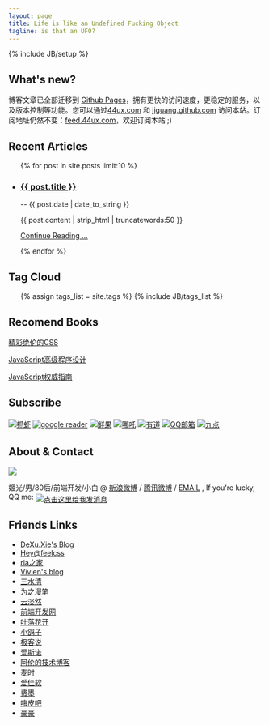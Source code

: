 ```yaml
---
layout: page
title: Life is like an Undefined Fucking Object
tagline: is that an UFO?
---
```

{% include JB/setup %}

## What's new?

博客文章已全部迁移到 <a href="http://pages.github.com/" target="_blank" title="Github Pages">Github Pages</a>，拥有更快的访问速度，更稳定的服务，以及版本控制等功能。您可以通过[44ux.com](http://www.44ux.com) 和 [jiguang.github.com](http://jiguang.github.com) 访问本站。订阅地址仍然不变：<a href="http://feed.44ux.com" title="feed.44ux.com" target="_blank">feed.44ux.com</a>，欢迎订阅本站 ;)

## Recent Articles

<ul class="posts index_posts">
  {% for post in site.posts limit:10 %}
    <li><h3><a class="tit" href="{{ BASE_PATH }}{{ post.url }}" target="_blank" title="{{ post.title }}">{{ post.title }}</a></h3> -- <span class="post-sub">{{ post.date | date_to_string }}</span>
        <p class="abstract">{{ post.content | strip_html | truncatewords:50 }}</p>
        <p class="more"><a href="{{ BASE_PATH }}{{ post.url }}"  target="_blank" title="Read more...">Continue Reading ...</a></p>
    </li>
  {% endfor %}
</ul>

## Tag Cloud

<ul class="tag_box inline">
  {% assign tags_list = site.tags %}
  {% include JB/tags_list %}
</ul>

## Recomend Books

<div class="rec-book">
<a target="_blank" href="http://union.dangdang.com/transfer.php?sys_id=1&ad_type=10&from=P-267863&backurl=http%3A%2F%2Fproduct.dangdang.com%2Fproduct.aspx%3Fproduct_id%3D22785480">精彩绝伦的CSS</a>

<a target="_blank" href="http://union.dangdang.com/transfer.php?sys_id=1&ad_type=10&from=P-267863&backurl=http%3A%2F%2Fproduct.dangdang.com%2Fproduct.aspx%3Fproduct_id%3D22628333">JavaScript高级程序设计</a>

<a target="_blank" href="http://union.dangdang.com/transfer.php?sys_id=1&ad_type=10&from=P-267863&backurl=http%3A%2F%2Fproduct.dangdang.com%2Fproduct.aspx%3Fproduct_id%3D22722790">JavaScript权威指南</a>
</div>

## Subscribe

<div class="feed">
<!-- Feedsky FEED发布代码开始 -->
<!-- FEED自动发现标记开始 -->
<link title="RSS 2.0" type="application/rss+xml" href="http://feed.44ux.com" rel="alternate" />
<!-- FEED自动发现标记结束 -->
<a href="http://www.zhuaxia.com/add_channel.php?url=http://feed.44ux.com" target="_blank"><img border="0" src="http://img.feedsky.com/images/icon_subshot02_zhuaxia.gif" alt="&#25235;&#34430;" vspace="2" style="margin-bottom:3px" ></a>
<a href="http://fusion.google.com/add?feedurl=http://feed.44ux.com" target="_blank"><img border="0" src="http://img.feedsky.com/images/icon_subshot02_google.gif" alt="google reader" vspace="2" style="margin-bottom:3px" ></a>
<a href="http://www.xianguo.com/subscribe.php?url=http://feed.44ux.com" target="_blank"><img border="0" src="http://img.feedsky.com/images/icon_subshot02_xianguo.gif" alt="&#40092;&#26524;" vspace="2" style="margin-bottom:3px" ></a>
<a href="http://inezha.com/add?url=http://feed.44ux.com" target="_blank"><img border="0" src="http://img.feedsky.com/images/icon_subshot02_nazha.gif" alt="&#21738;&#21522;" vspace="2" style="margin-bottom:3px" ></a>
<a href="http://reader.youdao.com/b.do?keyfrom=feedsky&url=http://feed.44ux.com" target="_blank"><img border="0" src="http://img.feedsky.com/images/icon_subshot02_youdao.gif" alt="&#26377;&#36947;" vspace="2" style="margin-bottom:3px" ></a>
<a href="http://mail.qq.com/cgi-bin/feed?u=http://feed.44ux.com" target="_blank"><img border="0" src="http://img.feedsky.com/images/icon_subshot02_qq.gif" alt="QQ&#37038;&#31665;" vspace="2" style="margin-bottom:3px" ></a>
<a href="http://9.douban.com/reader/subscribe?url=http://feed.44ux.com" target="_blank"><img border="0" src="http://img.feedsky.com/images/icon_subshot02_douban.gif" alt="&#20061;&#28857;" vspace="2" style="margin-bottom:3px" ></a>
<!-- Feedsky FEED发布代码结束 -->
</div>

## About & Contact

<div class="contact">
<p>
<a href="http://weibo.com/u/1541312947?s=6uyXnP" target="_blank"><img border="0" src="http://service.t.sina.com.cn/widget/qmd/1541312947/c6926a93/1.png"/></a> </p>
姬光/男/80后/前端开发/小白 @
<a href="http://weibo.com/jiguang1984" title="新浪微博" target="_blank">新浪微博</a> /
<a href="http://t.qq.com/jiguang1984" title="腾讯微博" target="_blank">腾讯微博</a> /
<a href="mailto:jiguang1984@gmail.com" title="Email Me">EMAIL</a>
, If you're lucky, QQ me:  <a target="_blank" href="http://sighttp.qq.com/authd?IDKEY=f8942300d9c8ce7cad4b929faeccf20eb6fc117ed5edb2a8"><img border="0"  src="http://wpa.qq.com/imgd?IDKEY=f8942300d9c8ce7cad4b929faeccf20eb6fc117ed5edb2a8&pic=41" alt="点击这里给我发消息" title="点击这里给我发消息" style="vertical-align:-5px;"></a>
</div>

## Friends Links

<ul class="friends-links">
    <li><a href="http://xiedexu.cn/" target="_blank">DeXu.Xie's Blog</a></li>
    <li><a href="http://www.feelcss.com/" target="_blank">Hey@feelcss</a></li>
    <li><a href="http://www.36ria.com/" target="_blank">ria之家</a></li>
    <li><a href="http://vivienchen.me/" target="_blank">Vivien's blog</a></li>
    <li><a href="http://js8.in/" target="_blank">三水清</a></li>
    <li><a href="http://www.cn-cuckoo.com/" target="_blank">为之漫笔</a></li>
    <li><a href="http://yundanran.com/" target="_blank">云淡然</a></li>
    <li><a href="http://www.w3cfuns.com/" target="_blank">前端开发网</a></li>
    <li><a href="http://yekai.net/" target="_blank">叶落花开</a></li>
    <li><a href="http://hi.baidu.com/vickeychen/home" target="_blank">小鸽子</a></li>
    <li><a href="http://gtalks.net/" target="_blank">极客说</a></li>
    <li><a href="http://isnowe.com/" target="_blank">爱斯诺</a></li>
    <li><a href="http://lison.sinaapp.com/" target="_blank">阿伦的技术博客</a></li>
    <li><a href="http://www.wheattime.com/" target="_blank">麦时</a></li>
    <li><a href="http://www.92app.com/" target="_blank">爱佳软</a></li>
    <li><a href="http://www.feimos.com/" target="_blank">费墨</a></li>
    <li><a href="http://haipi8.com/" target="_blank" title="坤哥">嗨皮吧</a></li>
    <li><a href="http://www.hohoo.me/" target="_blank">豪豪</a></li>
</ul>


